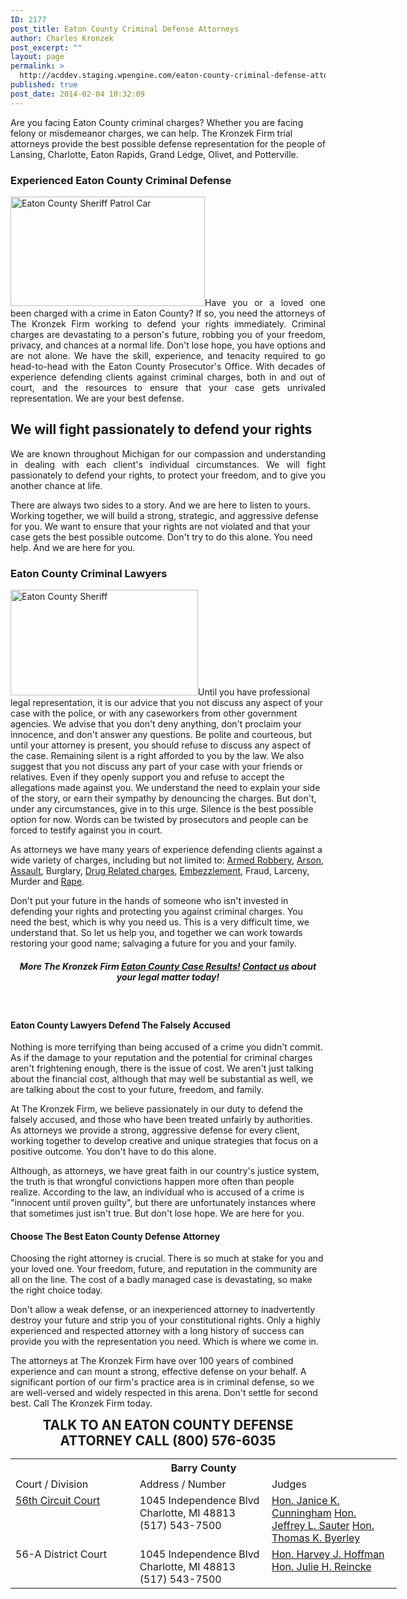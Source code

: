 ```yaml
---
ID: 2177
post_title: Eaton County Criminal Defense Attorneys
author: Charles Kronzek
post_excerpt: ""
layout: page
permalink: >
  http://acddev.staging.wpengine.com/eaton-county-criminal-defense-attorney-charlotte-michigan-lawyer.html
published: true
post_date: 2014-02-04 10:32:09
---
```

<div class="county-lis">

Are you facing Eaton County criminal charges? Whether you are facing felony or misdemeanor charges, we can help. The Kronzek Firm trial attorneys provide the best possible defense representation for the people of Lansing, Charlotte, Eaton Rapids, Grand Ledge, Olivet, and Potterville.
<h3 style="text-align: left;"><strong>Experienced Eaton County Criminal Defense</strong></h3>
<p style="text-align: justify;"><a href="http://acddev.staging.wpengine.com/wp-content/uploads/2014/02/Eaton4.jpg"><img class="alignright wp-image-7307" src="http://acddev.staging.wpengine.com/wp-content/uploads/2014/02/Eaton4-300x169.jpg" alt="Eaton County Sheriff Patrol Car" width="311" height="175" /></a>Have you or a loved one been charged with a crime in Eaton County? If so, you need the attorneys of The Kronzek Firm working to defend your rights immediately. Criminal charges are devastating to a person's future, robbing you of your freedom, privacy, and chances at a normal life. Don't lose hope, you have options and are not alone. We have the skill, experience, and tenacity required to go head-to-head with the Eaton County Prosecutor's Office. With decades of experience defending clients against criminal charges, both in and out of court, and the resources to ensure that your case gets unrivaled representation. We are your best defense.</p>

<h2>We will fight passionately to defend your rights</h2>


<p style="text-align: justify;">We are known throughout Michigan for our compassion and understanding in dealing with each client's individual circumstances. We will fight passionately to defend your rights, to protect your freedom, and to give you another chance at life.</p>
There are always two sides to a story. And we are here to listen to yours. Working together, we will build a strong, strategic, and aggressive defense for you. We want to ensure that your rights are not violated and that your case gets the best possible outcome. Don't try to do this alone. You need help. And we are here for you.
<h3 style="text-align: left;"><strong>Eaton County Criminal Lawyers</strong></h3>
<a href="http://acddev.staging.wpengine.com/wp-content/uploads/2014/02/Eaton5.jpg"><img class="alignleft wp-image-7308 size-medium" src="http://acddev.staging.wpengine.com/wp-content/uploads/2014/02/Eaton5-300x169.jpg" alt="Eaton County Sheriff" width="300" height="169" /></a>Until you have professional legal representation, it is our advice that you not discuss any aspect of your case with the police, or with any caseworkers from other government agencies. We advise that you don't deny anything, don't proclaim your innocence, and don't answer any questions. Be polite and courteous, but until your attorney is present, you should refuse to discuss any aspect of the case. Remaining silent is a right afforded to you by the law. We also suggest that you not discuss any part of your case with your friends or relatives. Even if they openly support you and refuse to accept the allegations made against you. We understand the need to explain your side of the story, or earn their sympathy by denouncing the charges. But don't, under any circumstances, give in to this urge. Silence is the best possible option for now. Words can be twisted by prosecutors and people can be forced to testify against you in court.

As attorneys we have many years of experience defending clients against a wide variety of charges, including but not limited to: <a href="http://acddev.staging.wpengine.com/michigan-armed-robbery-attorney.html" target="_blank">Armed Robbery</a>, <a href="http://acddev.staging.wpengine.com/michigan-arson-attorney.html" target="_blank">Arson</a>, <a href="http://acddev.staging.wpengine.com/assault-charges.html" target="_blank">Assault</a>, Burglary, <a href="http://acddev.staging.wpengine.com/drug-charges.html" target="_blank">Drug Related charges</a>, <a href="http://acddev.staging.wpengine.com/michigan-embezzlement-attorney-criminal-defense-lawyer.html" target="_blank">Embezzlement</a>, Fraud, Larceny, Murder and <a href="http://acddev.staging.wpengine.com/sex-crimes.html" target="_blank">Rape</a>.

Don't put your future in the hands of someone who isn't invested in defending your rights and protecting you against criminal charges. You need the best, which is why you need us. This is a very difficult time, we understand that. So let us help you, and together we can work towards restoring your good name; salvaging a future for you and your family.
<h5 style="text-align: center;"><strong>More The Kronzek Firm <a href="http://acddev.staging.wpengine.com/proven-results.html" target="_blank">Eaton County Case Results!</a></strong>
<a href="http://acddev.staging.wpengine.com/contact-us.html">Contact us</a> about your legal matter today!</h5>
&nbsp;
<h4 style="text-align: left;"><strong>Eaton County Lawyers Defend The Falsely Accused</strong></h4>
<span style="font-weight: 400;">Nothing is more terrifying than being accused of a crime you didn't commit. As if the damage to your reputation and the potential for criminal charges aren't frightening enough, there is the issue of cost. We aren't just talking about the financial cost, although that may well be substantial as well, we are talking about the cost to your future, freedom, and family.</span>



<span style="font-weight: 400;">At The Kronzek Firm, we believe passionately in our duty to defend the falsely accused, and those who have been treated unfairly by authorities. As attorneys we provide a strong, aggressive defense for every client, working together to develop creative and unique strategies that focus on a positive outcome. You don't have to do this alone.</span>

<span style="font-weight: 400;">Although, as attorneys, we have great faith in our country's justice system, the truth is that wrongful convictions happen more often than people realize. According to the law, an individual who is accused of a crime is "innocent until proven guilty", but there are unfortunately instances where that sometimes just isn't true. But don't lose hope. We are here for you.
</span>
<h4 style="text-align: left;"><strong>Choose The Best Eaton County Defense Attorney</strong></h4>
Choosing the right attorney is crucial. There is so much at stake for you and your loved one. Your freedom, future, and reputation in the community are all on the line. The cost of a badly managed case is devastating, so make the right choice today.

Don't allow a weak defense, or an inexperienced attorney to inadvertently destroy your future and strip you of your constitutional rights. Only a highly experienced and respected attorney with a long history of success can provide you with the representation you need. Which is where we come in.

The attorneys at The Kronzek Firm have over 100 years of combined experience and can mount a strong, effective defense on your behalf. A significant portion of our firm's practice area is in criminal defense, so we are well-versed and widely respected in this arena. Don't settle for second best. Call The Kronzek Firm today.
<p style="text-align: center;"><span style="font-size: 150%;"><strong>
TALK TO AN EATON COUNTY DEFENSE ATTORNEY
CALL (800) 576-6035</strong></span></p>

<table class="districts" style="width: 618px; height: 292px;" cellspacing="0">
<tbody>
<tr>
<th colspan="3">Barry County</th>
</tr>
<tr class="subjects">
<td width="225">Court / Division</td>
<td width="225">Address / Number</td>
<td width="225">Judges</td>
</tr>
<tr>
<td valign="top"><a href="http://eatoncounty.org/courts/circuit-court" target="_blank">56th Circuit Court</a></td>
<td valign="top">1045 Independence Blvd
Charlotte, MI 48813
(517) 543-7500</td>
<td valign="top"><a href="http://eatoncounty.org/courts/circuit-court" target="_blank">Hon. Janice K. Cunningham</a>
<a href="http://eatoncounty.org/courts/circuit-court" target="_blank">Hon. Jeffrey L. Sauter</a>
<a href="http://eatoncounty.org/courts/probate-court" target="_blank">Hon. Thomas K. Byerley</a></td>
</tr>
<tr>
<td valign="top">56-A District Court</td>
<td valign="top">1045 Independence Blvd
Charlotte, MI 48813
(517) 543-7500</td>
<td valign="top"><a href="http://eatoncounty.org/courts/district-court/district-court-judges" target="_blank">Hon. Harvey J. Hoffman</a>
<a href="http://eatoncounty.org/courts/district-court/district-court-judges" target="_blank">Hon. Julie H. Reincke</a></td>
</tr>
</tbody>
</table>
</div>
